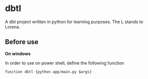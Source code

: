 # dbtl
A dbt project written in python for learning purposes. The L stands to Lorena.

## Before use

**On windows**

In order to use on power shell, define the following function

```
function dbtl {python app/main.py $args}
```